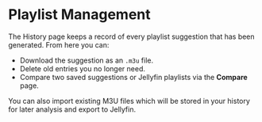 # Playlist Management

The History page keeps a record of every playlist suggestion that has been generated. From here you can:

- Download the suggestion as an `.m3u` file.
- Delete old entries you no longer need.
- Compare two saved suggestions or Jellyfin playlists via the **Compare** page.

You can also import existing M3U files which will be stored in your history for later analysis and export to Jellyfin.
